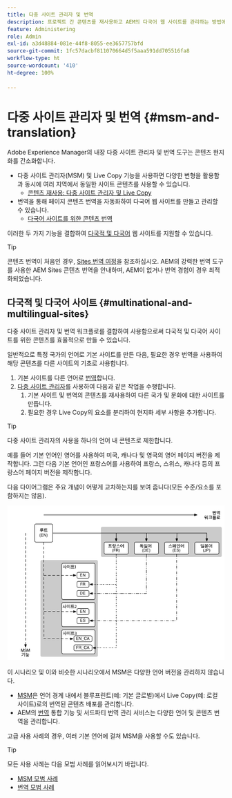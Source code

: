 ```yaml
---
title: 다중 사이트 관리자 및 번역
description: 프로젝트 간 콘텐츠를 재사용하고 AEM의 다국어 웹 사이트를 관리하는 방법에 대해 알아봅니다.
feature: Administering
role: Admin
exl-id: a3d48884-081e-44f8-8055-ee3657757bfd
source-git-commit: 1fc57dacbf811070664d5f5aaa591dd705516fa8
workflow-type: ht
source-wordcount: '410'
ht-degree: 100%

---
```


# 다중 사이트 관리자 및 번역 {#msm-and-translation}

Adobe Experience Manager의 내장 다중 사이트 관리자 및 번역 도구는 콘텐츠 현지화를 간소화합니다.

* 다중 사이트 관리자(MSM) 및 Live Copy 기능을 사용하면 다양한 변형을 활용함과 동시에 여러 지역에서 동일한 사이트 콘텐츠를 사용할 수 있습니다.
   * [콘텐츠 재사용: 다중 사이트 관리자 및 Live Copy](msm/overview.md)
* 번역을 통해 페이지 콘텐츠 번역을 자동화하여 다국어 웹 사이트를 만들고 관리할 수 있습니다.
   * [다국어 사이트를 위한 콘텐츠 번역](translation/overview.md)

이러한 두 가지 기능을 결합하여 [다국적 및 다국어](#multinational-and-multilingual-sites) 웹 사이트를 지원할 수 있습니다.

>[!TIP]
>
>콘텐츠 번역이 처음인 경우, [Sites 번역 여정](/help/journey-sites/translation/overview.md)을 참조하십시오. AEM의 강력한 번역 도구를 사용한 AEM Sites 콘텐츠 번역을 안내하며, AEM이 없거나 번역 경험이 경우 최적화되었습니다.

## 다국적 및 다국어 사이트 {#multinational-and-multilingual-sites}

다중 사이트 관리자 및 번역 워크플로를 결합하여 사용함으로써 다국적 및 다국어 사이트를 위한 콘텐츠를 효율적으로 만들 수 있습니다.

일반적으로 특정 국가의 언어로 기본 사이트를 만든 다음, 필요한 경우 번역을 사용하여 해당 콘텐츠를 다른 사이트의 기초로 사용합니다.

1. 기본 사이트를 다른 언어로 [번역](translation/overview.md)합니다.
1. [다중 사이트 관리자](msm/overview.md)를 사용하여 다음과 같은 작업을 수행합니다.
   1. 기본 사이트 및 번역의 콘텐츠를 재사용하여 다른 국가 및 문화에 대한 사이트를 만듭니다.
   1. 필요한 경우 Live Copy의 요소를 분리하여 현지화 세부 사항을 추가합니다.

>[!TIP]
>
>다중 사이트 관리자의 사용을 하나의 언어 내 콘텐츠로 제한합니다.
>
>예를 들어 기본 언어인 영어를 사용하여 미국, 캐나다 및 영국의 영어 페이지 버전을 제작합니다. 그런 다음 기본 언어인 프랑스어를 사용하여 프랑스, 스위스, 캐나다 등의 프랑스어 페이지 버전을 제작합니다.

다음 다이어그램은 주요 개념이 어떻게 교차하는지를 보여 줍니다(모든 수준/요소를 포함하지는 않음).

![현지화 개요](assets/localization-overview.png)

이 시나리오 및 이와 비슷한 시나리오에서 MSM은 다양한 언어 버전을 관리하지 않습니다.

* [MSM](msm/overview.md)은 언어 경계 내에서 블루프린트(예: 기본 글로벌)에서 Live Copy(예: 로컬 사이트)로의 번역된 콘텐츠 배포를 관리합니다.
* AEM의 [번역](translation/overview.md) 통합 기능 및 서드파티 번역 관리 서비스는 다양한 언어 및 콘텐츠 번역을 관리합니다.

고급 사용 사례의 경우, 여러 기본 언어에 걸쳐 MSM을 사용할 수도 있습니다.

>[!TIP]
>
>모든 사용 사례는 다음 모범 사례를 읽어보시기 바랍니다.
>
>* [MSM 모범 사례](msm/best-practices.md)
>* [번역 모범 사례](translation/best-practices.md)
